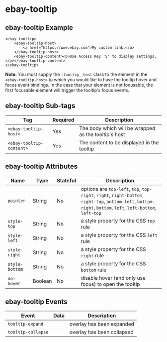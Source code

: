 # ebay-tooltip

## ebay-tooltip Example

```marko
<ebay-tooltip>
    <ebay-tooltip-host>
        <a href="https://www.ebay.com">My custom link.</a>
    </ebay-tooltip-host>
    <ebay-tooltip-content><p>Use Access Key 'S' to display settings.</p></ebay-tooltip-content>
</ebay-tooltip>
```

**Note:** You must supply the `.tooltip__host` class to the element in the `<ebay-tooltip-host>` to
which you would like to have the tooltip hover and focus event bindings. In the case that your element
is not focusable, the first focusable element will trigger the tooltip's focus events.

## ebay-tooltip Sub-tags

Tag | Required | Description
--- | --- | ---
`<ebay-tooltip-host>` | Yes | The body which will be wrapped as the tooltip's host
`<ebay-tooltip-content>` | Yes | The content to be displayed in the tooltip

## ebay-tooltip Attributes

Name | Type | Stateful | Description
--- | --- | --- | ---
`pointer` | String | No | options are `top-left`, `top`, `top-right`, `right`, `right-bottom`, `right-top`, `bottom-left`, `bottom-right`, `bottom`, `left`, `left-bottom`, `left-top`
`style-top` | String | No | a style property for the CSS `top` rule
`style-left` | String | No | a style property for the CSS `left` rule
`style-right` | String | No | a style property for the CSS `right` rule
`style-bottom` | String | No | a style property for the CSS `bottom` rule
`no-hover` | Boolean | No | disable hover (and only use focus) to open the tooltip

## ebay-tooltip Events

Event | Data | Description
--- | --- | ---
`tooltip-expand` | | overlay has been expanded
`tooltip-collapse` | | overlay has been collapsed
